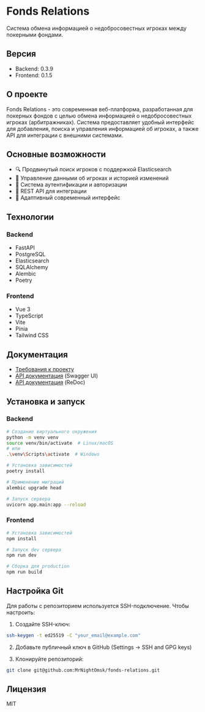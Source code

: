 # Fonds Relations

Система обмена информацией о недобросовестных игроках между покерными фондами.

## Версия
- Backend: 0.3.9
- Frontend: 0.1.5

## О проекте

Fonds Relations - это современная веб-платформа, разработанная для покерных фондов с целью обмена информацией о недобросовестных игроках (арбитражниках). Система предоставляет удобный интерфейс для добавления, поиска и управления информацией об игроках, а также API для интеграции с внешними системами.

## Основные возможности

- 🔍 Продвинутый поиск игроков с поддержкой Elasticsearch
- 📝 Управление данными об игроках и историей изменений
- 🔐 Система аутентификации и авторизации
- 🔄 REST API для интеграции
- 📱 Адаптивный современный интерфейс

## Технологии

### Backend
- FastAPI
- PostgreSQL
- Elasticsearch
- SQLAlchemy
- Alembic
- Poetry

### Frontend
- Vue 3
- TypeScript
- Vite
- Pinia
- Tailwind CSS

## Документация

- [Требования к проекту](docs/PROJECT_REQUIREMENTS.md)
- [API документация](http://localhost:8000/docs) (Swagger UI)
- [API документация](http://localhost:8000/redoc) (ReDoc)

## Установка и запуск

### Backend

```bash
# Создание виртуального окружения
python -m venv venv
source venv/bin/activate  # Linux/macOS
# или
.\venv\Scripts\activate  # Windows

# Установка зависимостей
poetry install

# Применение миграций
alembic upgrade head

# Запуск сервера
uvicorn app.main:app --reload
```

### Frontend

```bash
# Установка зависимостей
npm install

# Запуск dev сервера
npm run dev

# Сборка для production
npm run build
```

## Настройка Git

Для работы с репозиторием используется SSH-подключение. Чтобы настроить:

1. Создайте SSH-ключ:
```bash
ssh-keygen -t ed25519 -C "your_email@example.com"
```

2. Добавьте публичный ключ в GitHub (Settings -> SSH and GPG keys)

3. Клонируйте репозиторий:
```bash
git clone git@github.com:MrNightOmsk/fonds-relations.git
```

## Лицензия

MIT 